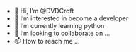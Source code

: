 - 👋 Hi, I’m @DVDCroft
- 👀 I’m interested in become a developer
- 🌱 I’m currently learning python
- 💞️ I’m looking to collaborate on ...
- 📫 How to reach me ...

<!---
DVDCroft/DVDCroft is a ✨ special ✨ repository because its `README.md` (this file) appears on your GitHub profile.
You can click the Preview link to take a look at your changes.
--->
